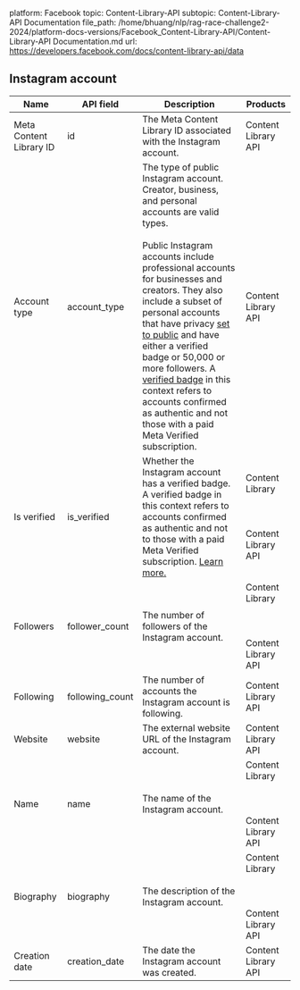 platform: Facebook
topic: Content-Library-API
subtopic: Content-Library-API Documentation
file_path: /home/bhuang/nlp/rag-race-challenge2-2024/platform-docs-versions/Facebook_Content-Library-API/Content-Library-API Documentation.md
url: https://developers.facebook.com/docs/content-library-api/data


## Instagram account

| Name | API field | Description | Products |
| --- | --- | --- | --- |
| Meta Content Library ID | id  | The Meta Content Library ID associated with the Instagram account. | Content Library API |
| Account type | account\_type | The type of public Instagram account. Creator, business, and personal accounts are valid types.<br><br>Public Instagram accounts include professional accounts for businesses and creators. They also include a subset of personal accounts that have privacy [set to public](https://l.facebook.com/l.php?u=https%3A%2F%2Fhelp.instagram.com%2F517073653436611&h=AT2eaRNscgisi8R0c-d2h0w8VHWuzi15kYsBVixlOkUTM9a773Jozwknk8iLxD9fUp4h9r6qXD_7Vtau-65bETl2-ZZF61l-bTvrQpzMbr5FJQAUZ3_CZAgCxOnOFYiO6OPX3Ji31Ba2eet_) and have either a verified badge or 50,000 or more followers. A [verified badge](https://l.facebook.com/l.php?u=https%3A%2F%2Fhelp.instagram.com%2F733907830039577%3Fhelpref%3Dfaq_content&h=AT0-r6ZnK90zwC-O7rmvuWB5PJMLpn_w5E43-1_1zyXFUyHREQHjbQ8ecZK_DoWZQyPr-r9N1k0Gumi4OF-jMRCH3Jn3taFTKmNf9H5kvlberDNy8HI2oIKva6MIP6pCVUicCnW0gfXj3-Ss) in this context refers to accounts confirmed as authentic and not those with a paid Meta Verified subscription. | Content Library API |
| Is verified | is\_verified | Whether the Instagram account has a verified badge. A verified badge in this context refers to accounts confirmed as authentic and not to those with a paid Meta Verified subscription. [Learn more.](https://l.facebook.com/l.php?u=https%3A%2F%2Fhelp.instagram.com%2F854227311295302&h=AT1krWf12XlconGGQonMJslfgjneKdRolS6emu9PNMDUMD7pRmfRR_bcLUpUr3GUI7ln_pBk5oAm5Hiv07jCGsTZOsYeTZK3J_ck2HFuCqzyB-5fefsYfxBR4aYVzQ9sxqoyaoswnmE5UMUz) | Content Library<br><br>  <br><br>Content Library API |
| Followers | follower\_count | The number of followers of the Instagram account. | Content Library<br><br>  <br><br>Content Library API |
| Following | following\_count | The number of accounts the Instagram account is following. | Content Library API |
| Website | website | The external website URL of the Instagram account. | Content Library API |
| Name | name | The name of the Instagram account. | Content Library<br><br>  <br><br>Content Library API |
| Biography | biography | The description of the Instagram account. | Content Library<br><br>  <br><br>Content Library API |
| Creation date | creation\_date | The date the Instagram account was created. | Content Library API |